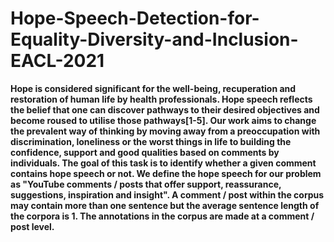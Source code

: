 # Hope-Speech-Detection-for-Equality-Diversity-and-Inclusion-EACL-2021

**Hope is considered significant for the well-being, recuperation and restoration of human life by health professionals. Hope speech reflects the belief that one can discover pathways to their desired objectives and become roused to utilise those pathways[1-5]. Our work aims to change the prevalent way of thinking by moving away from a preoccupation with discrimination, loneliness or the worst things in life to building the confidence, support and good qualities based on comments by individuals. The goal of this task is to identify whether a given comment contains hope speech or not. We define the hope speech for our problem as "YouTube comments / posts that offer support, reassurance, suggestions, inspiration and insight". A comment / post within the corpus may contain more than one sentence but the average sentence length of the corpora is 1. The annotations in the corpus are made at a comment / post level.**
